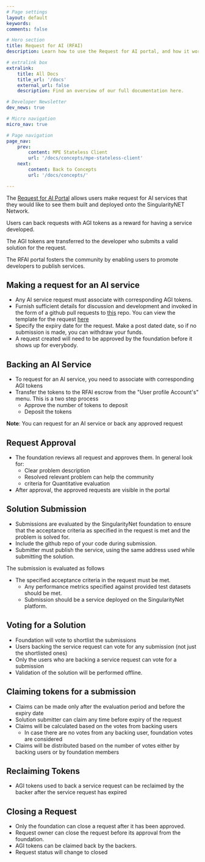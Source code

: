 ```yaml
---
# Page settings
layout: default
keywords:
comments: false

# Hero section
title: Request for AI (RFAI)
description: Learn how to use the Request for AI portal, and how it works.

# extralink box
extralink:
    title: All Docs
    title_url: '/docs'
    external_url: false
    description: Find an overview of our full documentation here.

# Developer Newsletter
dev_news: true

# Micro navigation
micro_nav: true

# Page navigation
page_nav:
    prev:
        content: MPE Stateless Client
        url: '/docs/concepts/mpe-stateless-client'
    next:
        content: Back to Concepts
        url: '/docs/concepts/'

---
```


The [Request for AI Portal](https://rfai.singularitynet.io/) allows users make request for AI services that they would like to see them built and deployed onto the SingularityNET Network. 

Users can back requests with AGI tokens as a reward for having a service developed. 

The AGI tokens are transferred to the developer who submits a valid solution for the request. 

The RFAI portal fosters the community by enabling users to promote developers to publish services.


## Making a request for an AI service

* Any AI service request must associate with corresponding AGI tokens.
* Furnish sufficient details for discussion and development and invoked in the form of a github pull requests to [this](https://github.com/singnet/rfai-proposal) repo. You can view the template for the request [here](https://github.com/singnet/rfai-proposal/blob/master/rfai-proposal-template.md)
* Specify the expiry date for the request. Make a post dated date, so if no submission is made, you can withdraw your funds.
* A request created will need to be approved by the foundation before it shows up for everybody.

## Backing an AI Service
* To request for an AI service, you need to associate with corresponding AGI tokens
* Transfer the tokens to the RFAI escrow from the "User profile Account's" menu. 
This is a two step process
    * Approve the number of tokens to deposit
    * Deposit the tokens

**Note**: You can request for an AI service or back any approved request


## Request Approval

* The foundation reviews all request and approves them. In general look for:
    * Clear problem description
    * Resolved relevant problem can help the community
    * criteria for Quantitative evaluation  
* After approval, the approved requests are visible in the portal


## Solution Submission

* Submissions are evaluated by the SingularityNet foundation to ensure that the acceptance criteria as specified in the request is met and the problem is solved for.
* Include the github repo of your code during submission. 
* Submitter must publish the service, using the same address used while submitting the solution.

The submission is evaluated as follows
* The specified acceptance criteria in the request must be met.
    * Any performance metrics specified against provided test datasets should be met.
    * Submission should be a service deployed on the SingularityNet platform.


## Voting for a Solution

  * Foundation will vote to shortlist the submissions
  * Users backing the service request can vote for any submission (not just the shortlisted ones)
  * Only the users who are backing a service request can vote for a submission
  * Validation of the solution will be performed offline.

## Claiming tokens for a submission

  * Claims can be made only after the evaluation period and before the expiry date
  * Solution submitter can claim any time before expiry of the request
  * Claims will be calculated based on the votes from backing users
      * In case there are no votes from any backing user, foundation votes are considered
  * Claims will be distributed based on the number of votes either by backing users or by foundation members

## Reclaiming Tokens
  * AGI tokens used to back a service request can be reclaimed by the backer after the service request has expired

## Closing a Request

  * Only the foundation can close a request after it has been approved.
  * Request owner can close the request before its approval from the foundation.
  * AGI tokens can be claimed back by the backers.
  * Request status will change to closed

